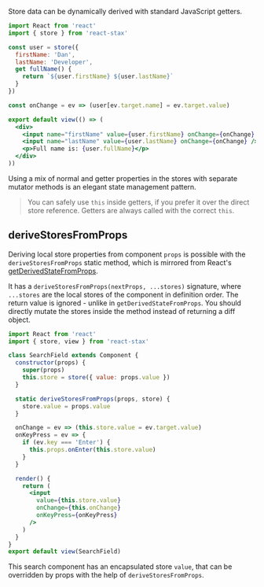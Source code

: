 Store data can be dynamically derived with standard JavaScript getters.

```jsx
import React from 'react'
import { store } from 'react-stax'

const user = store({
  firstName: 'Dan',
  lastName: 'Developer',
  get fullName() {
    return `${user.firstName} ${user.lastName}`
  }
})

const onChange = ev => (user[ev.target.name] = ev.target.value)

export default view(() => (
  <div>
    <input name="firstName" value={user.firstName} onChange={onChange} />
    <input name="lastName" value={user.lastName} onChange={onChange} />
    <p>Full name is: {user.fullName}</p>
  </div>
))
```

<div id="getter-demo"></div>

Using a mix of normal and getter properties in the stores with <span id="mutators-link"> separate mutator methods </span> is an elegant state management pattern.

> You can safely use `this` inside getters, if you prefer it over the <span id="store-ref-link"> direct store reference</span>. Getters are always called with the correct `this`.

## deriveStoresFromProps

Deriving local store properties from component `props` is possible with the `deriveStoresFromProps` static method, which is mirrored from React's <a href="https://reactjs.org/docs/react-component.html#static-getderivedstatefromprops">getDerivedStateFromProps</a>.

It has a `deriveStoresFromProps(nextProps, ...stores)` signature, where `...stores` are the local stores of the component in definition order. The return value is ignored - unlike in `getDerivedStateFromProps`. You should directly mutate the stores inside the method instead of returning a diff object.

```jsx
import React from 'react'
import { store, view } from 'react-stax'

class SearchField extends Component {
  constructor(props) {
    super(props)
    this.store = store({ value: props.value })
  }

  static deriveStoresFromProps(props, store) {
    store.value = props.value
  }

  onChange = ev => (this.store.value = ev.target.value)
  onKeyPress = ev => {
    if (ev.key === 'Enter') {
      this.props.onEnter(this.store.value)
    }
  }

  render() {
    return (
      <input
        value={this.store.value}
        onChange={this.onChange}
        onKeyPress={onKeyPress}
      />
    )
  }
}
export default view(SearchField)
```

This search component has an encapsulated store `value`, that can be overridden by props with the help of `deriveStoresFromProps`.
